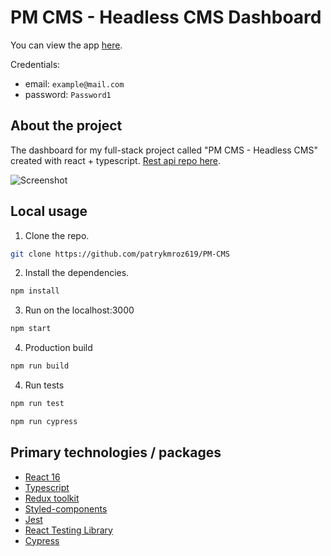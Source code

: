 # PM CMS - Headless CMS Dashboard

You can view the app [here](https://pm-cms.netlify.app/).

Credentials:

- email: `example@mail.com`
- password: `Password1`

## About the project

The dashboard for my full-stack project called "PM CMS - Headless CMS" created with react + typescript. [Rest api repo here](https://github.com/patrykmroz619/PM-CMS-api).

![Screenshot](https://patrykmroz.pl/assets/images/pm-cms.jpg)

## Local usage

1. Clone the repo.

```sh
git clone https://github.com/patrykmroz619/PM-CMS
```

2. Install the dependencies.

```sh
npm install
```

3. Run on the localhost:3000

```sh
npm start
```

4. Production build

```sh
npm run build
```

4. Run tests

```sh
npm run test
```

```sh
npm run cypress
```

## Primary technologies / packages

- [React 16](https://reactjs.org/)
- [Typescript](https://www.typescriptlang.org/)
- [Redux toolkit](https://redux-toolkit.js.org/)
- [Styled-components](https://styled-components.com/)
- [Jest](https://jestjs.io/)
- [React Testing Library](https://testing-library.com/docs/react-testing-library/intro/)
- [Cypress](https://www.cypress.io/)
